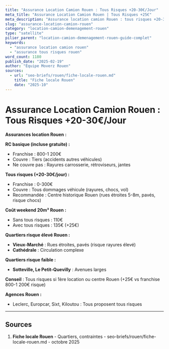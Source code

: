 ```yaml
---
title: "Assurance Location Camion Rouen : Tous Risques +20-30€/Jour"
meta_title: "Assurance Location Camion Rouen | Tous Risques +25€"
meta_description: "Assurance location camion Rouen : tous risques +20-30€/jour recommandée (franchise 0€). RC basique gratuite (franchise 800-1200€). Europcar, Leclerc, Sixt."
slug: "assurance-location-camion-rouen"
category: "location-camion-demenagement-rouen"
type: "satellite"
pilier_parent: "location-camion-demenagement-rouen-guide-complet"
keywords:
  - "assurance location camion rouen"
  - "assurance tous risques rouen"
word_count: 1180
publish_date: "2025-02-19"
author: "Équipe Moverz Rouen"
sources:
  - url: "seo-briefs/rouen/fiche-locale-rouen.md"
    title: "Fiche locale Rouen"
    date: "2025-10"
---
```


# Assurance Location Camion Rouen : Tous Risques +20-30€/Jour

**Assurances location Rouen :**

**RC basique (incluse gratuite) :**
- Franchise : 800-1 200€
- Couvre : Tiers (accidents autres véhicules)
- Ne couvre pas : Rayures carrosserie, rétroviseurs, jantes

**Tous risques (+20-30€/jour) :**
- Franchise : 0-300€
- Couvre : Tous dommages véhicule (rayures, chocs, vol)
- Recommandée : Centre historique Rouen (rues étroites 5-8m, pavés, risque chocs)

**Coût weekend 20m³ Rouen :**
- Sans tous risques : 110€
- Avec tous risques : 135€ (+25€)

**Quartiers risque élevé Rouen :**
- **Vieux-Marché** : Rues étroites, pavés (risque rayures élevé)
- **Cathédrale** : Circulation complexe

**Quartiers risque faible :**
- **Sotteville, Le Petit-Quevilly** : Avenues larges

**Conseil** : Tous risques si 1ère location ou centre Rouen (+25€ vs franchise 800-1 200€ risque)

**Agences Rouen :**
- Leclerc, Europcar, Sixt, Kiloutou : Tous proposent tous risques

---

## Sources

1. **Fiche locale Rouen** - Quartiers, contraintes - seo-briefs/rouen/fiche-locale-rouen.md - octobre 2025

